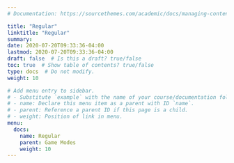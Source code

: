 ```yaml
---
# Documentation: https://sourcethemes.com/academic/docs/managing-content/

title: "Regular"
linktitle: "Regular"
summary:
date: 2020-07-20T09:33:36-04:00
lastmod: 2020-07-20T09:33:36-04:00
draft: false  # Is this a draft? true/false
toc: true  # Show table of contents? true/false
type: docs  # Do not modify.
weight: 10

# Add menu entry to sidebar.
# - Substitute `example` with the name of your course/documentation folder.
# - name: Declare this menu item as a parent with ID `name`.
# - parent: Reference a parent ID if this page is a child.
# - weight: Position of link in menu.
menu:
  docs:
    name: Regular
    parent: Game Modes
    weight: 10
---
```

